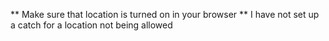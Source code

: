 ** Make sure that location is turned on in your browser
    ** I have not set up a catch for a location not being allowed